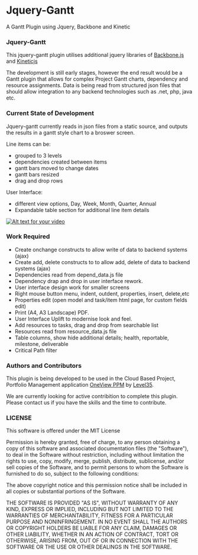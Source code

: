 Jquery-Gantt
============

A Gantt Plugin using Jquery, Backbone and Kinetic

### Jquery-Gantt
This jquery-gantt plugin utilises additional jquery libraries of [Backbone.js](http://backbonejs.org/) and [Kineticjs](http://kineticjs.com/)

The development is still early stages, however the end result would be a Gantt plugin that allows for complex Project Gantt charts, dependency and resource assignments. Data is being read from structured json files that should allow integration to any backend technologies such as .net, php, java etc.

### Current State of Development
Jquery-gantt currently reads in json files from a static source, and outputs the results in a gantt style chart to a broswer screen. 

Line items can be:
*  grouped to 3 levels
*  dependencies created between items
*  gantt bars moved to change dates
*  gantt bars resized
*  drag and drop rows

User Interface:
*  different view options, Day, Week, Month, Quarter, Annual
*  Expandable table section for additional line item details

[![Alt text for your video](http://img.youtube.com/vi/2EzHS1TR2v0/0.jpg)](http://www.youtube.com/watch?v=2EzHS1TR2v0)

### Work Required
* Create onchange constructs to allow write of data to backend systems (ajax)
* Create add, delete constructs to to allow add, delete of data to backend systems (ajax)
* Dependencies read from depend_data.js file
* Dependency drap and drop in user interface rework.
* User interface design work for smaller screens 
* Right mouse button menu, indent, outdent, properties, insert, delete,etc
* Properties edit (open model and task/item html page, for custom fields edit)
* Print (A4, A3 Landscape) PDF.
* User Interface Uplift to modernise look and feel.
* Add resources to tasks, drag and drop from searchable list
* Resources read from resource_data.js file
* Table columns, show hide additional details; health, reportable, milestone, deliverable
* Critical Path filter

### Authors and Contributors
This plugin is being developed to be used in the Cloud Based Project, Portfolio Management application <a href="https://demo.oneviewapps.com" target="_blank">OneView PPM</a> by <a href="http://www.level35.net" target="_blank">Level35</a>.

We are currently looking for active contribition to complete this plugin. Please contact us if you have the skills and the time to contribute.

### LICENSE

This software is offered under the MIT License

Permission is hereby granted, free of charge, to any person obtaining a copy
of this software and associated documentation files (the "Software"), to deal
in the Software without restriction, including without limitation the rights
to use, copy, modify, merge, publish, distribute, sublicense, and/or sell
copies of the Software, and to permit persons to whom the Software is
furnished to do so, subject to the following conditions:

The above copyright notice and this permission notice shall be included in
all copies or substantial portions of the Software.

THE SOFTWARE IS PROVIDED "AS IS", WITHOUT WARRANTY OF ANY KIND, EXPRESS OR
IMPLIED, INCLUDING BUT NOT LIMITED TO THE WARRANTIES OF MERCHANTABILITY,
FITNESS FOR A PARTICULAR PURPOSE AND NONINFRINGEMENT. IN NO EVENT SHALL THE
AUTHORS OR COPYRIGHT HOLDERS BE LIABLE FOR ANY CLAIM, DAMAGES OR OTHER
LIABILITY, WHETHER IN AN ACTION OF CONTRACT, TORT OR OTHERWISE, ARISING FROM,
OUT OF OR IN CONNECTION WITH THE SOFTWARE OR THE USE OR OTHER DEALINGS IN
THE SOFTWARE.

